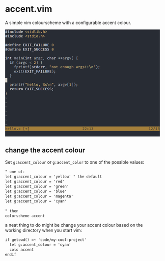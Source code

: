 # accent.vim
A simple vim colourscheme with a configurable accent colour.

![](https://raw.githubusercontent.com/Alligator/accent.vim/images/accent.gif)

## change the accent colour
Set `g:accent_colour` or `g:accent_color` to one of the possible values:

```vim
" one of:
let g:accent_colour = 'yellow' " the default
let g:accent_colour = 'red'
let g:accent_colour = 'green'
let g:accent_colour = 'blue'
let g:accent_colour = 'magenta'
let g:accent_colour = 'cyan'

" then
colorscheme accent
```

a neat thing to do might be change your accent colour based on the working directory when you start vim:
```vim
if getcwd() =~ 'code/my-cool-project'
  let g:accent_colour = 'cyan'
  colo accent
endif
```
